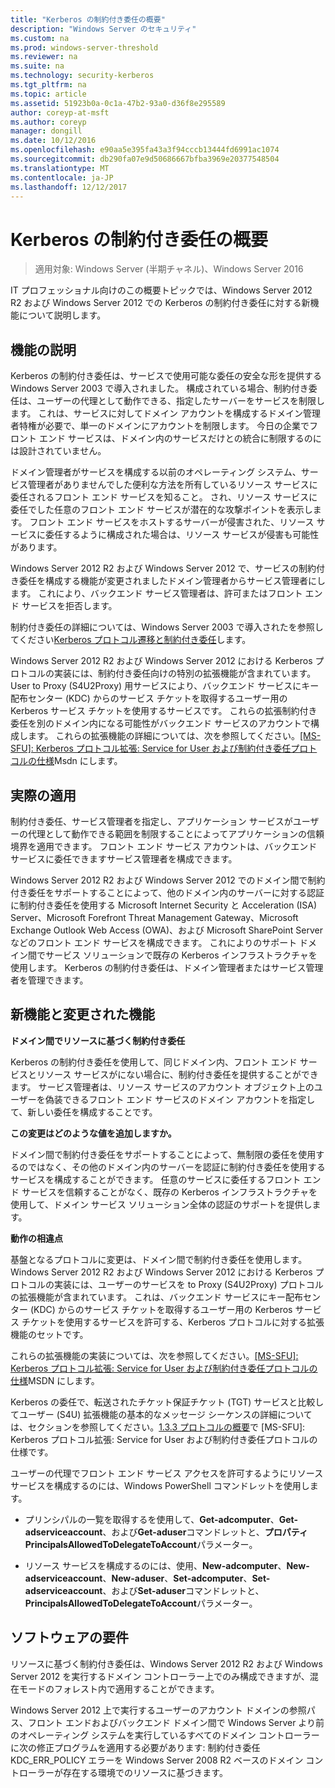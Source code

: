 ```yaml
---
title: "Kerberos の制約付き委任の概要"
description: "Windows Server のセキュリティ"
ms.custom: na
ms.prod: windows-server-threshold
ms.reviewer: na
ms.suite: na
ms.technology: security-kerberos
ms.tgt_pltfrm: na
ms.topic: article
ms.assetid: 51923b0a-0c1a-47b2-93a0-d36f8e295589
author: coreyp-at-msft
ms.author: coreyp
manager: dongill
ms.date: 10/12/2016
ms.openlocfilehash: e90aa5e395fa43a3f94cccb13444fd6991ac1074
ms.sourcegitcommit: db290fa07e9d50686667bfba3969e20377548504
ms.translationtype: MT
ms.contentlocale: ja-JP
ms.lasthandoff: 12/12/2017
---
```

# <a name="kerberos-constrained-delegation-overview"></a>Kerberos の制約付き委任の概要

>適用対象: Windows Server (半期チャネル)、Windows Server 2016

IT プロフェッショナル向けのこの概要トピックでは、Windows Server 2012 R2 および Windows Server 2012 での Kerberos の制約付き委任に対する新機能について説明します。

## <a name="feature-description"></a>機能の説明
Kerberos の制約付き委任は、サービスで使用可能な委任の安全な形を提供する Windows Server 2003 で導入されました。 構成されている場合、制約付き委任は、ユーザーの代理として動作できる、指定したサーバーをサービスを制限します。 これは、サービスに対してドメイン アカウントを構成するドメイン管理者特権が必要で、単一のドメインにアカウントを制限します。 今日の企業でフロント エンド サービスは、ドメイン内のサービスだけとの統合に制限するのには設計されていません。

ドメイン管理者がサービスを構成する以前のオペレーティング システム、サービス管理者がありませんでした便利な方法を所有しているリソース サービスに委任されるフロント エンド サービスを知ること。 され、リソース サービスに委任でした任意のフロント エンド サービスが潜在的な攻撃ポイントを表示します。 フロント エンド サービスをホストするサーバーが侵害された、リソース サービスに委任するように構成された場合は、リソース サービスが侵害も可能性があります。

Windows Server 2012 R2 および Windows Server 2012 で、サービスの制約付き委任を構成する機能が変更されましたドメイン管理者からサービス管理者にします。 これにより、バックエンド サービス管理者は、許可またはフロント エンド サービスを拒否します。

制約付き委任の詳細については、Windows Server 2003 で導入されたを参照してください[Kerberos プロトコル遷移と制約付き委任](https://technet.microsoft.com/library/cc739587(v=ws.10))します。

Windows Server 2012 R2 および Windows Server 2012 における Kerberos プロトコルの実装には、制約付き委任向けの特別の拡張機能が含まれています。  User to Proxy (S4U2Proxy) 用サービスにより、バックエンド サービスにキー配布センター (KDC) からのサービス チケットを取得するユーザー用の Kerberos サービス チケットを使用するサービスです。 これらの拡張制約付き委任を別のドメイン内になる可能性がバックエンド サービスのアカウントで構成します。 これらの拡張機能の詳細については、次を参照してください。[\[MS-SFU\]: Kerberos プロトコル拡張: Service for User および制約付き委任プロトコルの仕様](https://msdn.microsoft.com/library/cc246071(PROT.13).aspx)Msdn にします。

## <a name="practical-applications"></a>実際の適用
制約付き委任、サービス管理者を指定し、アプリケーション サービスがユーザーの代理として動作できる範囲を制限することによってアプリケーションの信頼境界を適用できます。 フロント エンド サービス アカウントは、バックエンド サービスに委任できますサービス管理者を構成できます。

Windows Server 2012 R2 および Windows Server 2012 でのドメイン間で制約付き委任をサポートすることによって、他のドメイン内のサーバーに対する認証に制約付き委任を使用する Microsoft Internet Security と Acceleration (ISA) Server、Microsoft Forefront Threat Management Gateway、Microsoft Exchange Outlook Web Access (OWA)、および Microsoft SharePoint Server などのフロント エンド サービスを構成できます。 これによりのサポート ドメイン間でサービス ソリューションで既存の Kerberos インフラストラクチャを使用します。 Kerberos の制約付き委任は、ドメイン管理者またはサービス管理者を管理できます。

## <a name="new-and-changed-functionality"></a>新機能と変更された機能
**ドメイン間でリソースに基づく制約付き委任**

Kerberos の制約付き委任を使用して、同じドメイン内、フロント エンド サービスとリソース サービスがにない場合に、制約付き委任を提供することができます。 サービス管理者は、リソース サービスのアカウント オブジェクト上のユーザーを偽装できるフロント エンド サービスのドメイン アカウントを指定して、新しい委任を構成することです。

**この変更はどのような値を追加しますか。**

ドメイン間で制約付き委任をサポートすることによって、無制限の委任を使用するのではなく、その他のドメイン内のサーバーを認証に制約付き委任を使用するサービスを構成することができます。 任意のサービスに委任するフロント エンド サービスを信頼することがなく、既存の Kerberos インフラストラクチャを使用して、ドメイン サービス ソリューション全体の認証のサポートを提供します。

**動作の相違点**

基盤となるプロトコルに変更は、ドメイン間で制約付き委任を使用します。 Windows Server 2012 R2 および Windows Server 2012 における Kerberos プロトコルの実装には、ユーザーのサービスを to Proxy (S4U2Proxy) プロトコルの拡張機能が含まれています。 これは、バックエンド サービスにキー配布センター (KDC) からのサービス チケットを取得するユーザー用の Kerberos サービス チケットを使用するサービスを許可する、Kerberos プロトコルに対する拡張機能のセットです。

これらの拡張機能の実装については、次を参照してください。[\[MS-SFU\]: Kerberos プロトコル拡張: Service for User および制約付き委任プロトコルの仕様](https://msdn.microsoft.com/library/cc246071(PROT.10).aspx)MSDN にします。

Kerberos の委任で、転送されたチケット保証チケット (TGT) サービスと比較してユーザー (S4U) 拡張機能の基本的なメッセージ シーケンスの詳細については、セクションを参照してください。[1.3.3 プロトコルの概要](https://msdn.microsoft.com/library/cc246080(v=prot.10).aspx)で [MS-SFU]: Kerberos プロトコル拡張: Service for User および制約付き委任プロトコルの仕様です。

ユーザーの代理でフロント エンド サービス アクセスを許可するようにリソース サービスを構成するのには、Windows PowerShell コマンドレットを使用します。

-   プリンシパルの一覧を取得するを使用して、**Get-adcomputer**、**Get-adserviceaccount**、および**Get-aduser**コマンドレットと、**プロパティ PrincipalsAllowedToDelegateToAccount**パラメーター。

-   リソース サービスを構成するのには、使用、**New-adcomputer**、**New-adserviceaccount**、**New-aduser**、**Set-adcomputer**、**Set-adserviceaccount**、および**Set-aduser**コマンドレットと、**PrincipalsAllowedToDelegateToAccount**パラメーター。

## <a name="BKMK_SOFT"></a>ソフトウェアの要件
リソースに基づく制約付き委任は、Windows Server 2012 R2 および Windows Server 2012 を実行するドメイン コントローラー上でのみ構成できますが、混在モードのフォレスト内で適用することができます。

Windows Server 2012 上で実行するユーザーのアカウント ドメインの参照パス、フロント エンドおよびバックエンド ドメイン間で Windows Server より前のオペレーティング システムを実行しているすべてのドメイン コントローラーに次の修正プログラムを適用する必要があります: 制約付き委任 KDC_ERR_POLICY エラーを Windows Server 2008 R2 ベースのドメイン コントローラーが存在する環境でのリソースに基づきます。
